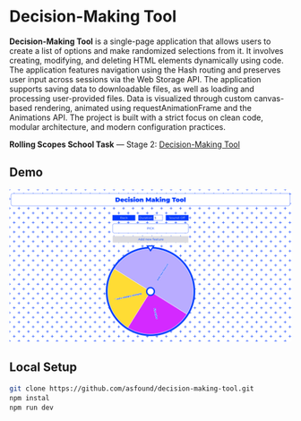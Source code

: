 # Decision-Making Tool

**Decision-Making Tool** is a single-page application that allows users to create a list of options and make randomized selections from it. It involves creating, modifying, and deleting HTML elements dynamically using code. The application features navigation using the Hash routing and preserves user input across sessions via the Web Storage API. The application supports saving data to downloadable files, as well as loading and processing user-provided files. Data is visualized through custom canvas-based rendering, animated using requestAnimationFrame and the Animations API. The project is built with a strict focus on clean code, modular architecture, and modern configuration practices.

**Rolling Scopes School Task** — Stage 2: [Decision-Making Tool](https://github.com/rolling-scopes-school/tasks/blob/master/stage2/tasks/decision-making-tool/README.md)

## Demo

![Decision-Making Tool demo](./docs/images/demo.png)

## Local Setup

   ```bash
   git clone https://github.com/asfound/decision-making-tool.git
   npm instal
   npm run dev
